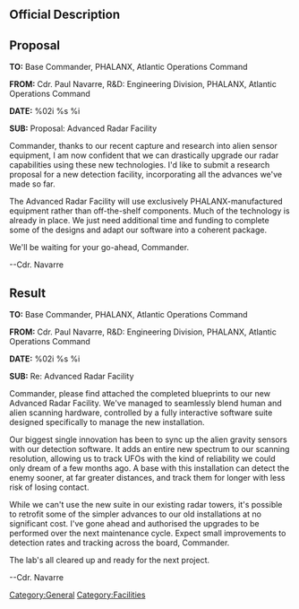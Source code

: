 ## Official Description

## Proposal

**TO:** Base Commander, PHALANX, Atlantic Operations Command

**FROM:** Cdr. Paul Navarre, R&D: Engineering Division, PHALANX,
Atlantic Operations Command

**DATE:** %02i %s %i

**SUB:** Proposal: Advanced Radar Facility

Commander, thanks to our recent capture and research into alien sensor
equipment, I am now confident that we can drastically upgrade our radar
capabilities using these new technologies. I'd like to submit a research
proposal for a new detection facility, incorporating all the advances
we've made so far.

The Advanced Radar Facility will use exclusively PHALANX-manufactured
equipment rather than off-the-shelf components. Much of the technology
is already in place. We just need additional time and funding to
complete some of the designs and adapt our software into a coherent
package.

We'll be waiting for your go-ahead, Commander.

--Cdr. Navarre

## Result

**TO:** Base Commander, PHALANX, Atlantic Operations Command

**FROM:** Cdr. Paul Navarre, R&D: Engineering Division, PHALANX,
Atlantic Operations Command

**DATE:** %02i %s %i

**SUB:** Re: Advanced Radar Facility

Commander, please find attached the completed blueprints to our new
Advanced Radar Facility. We've managed to seamlessly blend human and
alien scanning hardware, controlled by a fully interactive software
suite designed specifically to manage the new installation.

Our biggest single innovation has been to sync up the alien gravity
sensors with our detection software. It adds an entire new spectrum to
our scanning resolution, allowing us to track UFOs with the kind of
reliability we could only dream of a few months ago. A base with this
installation can detect the enemy sooner, at far greater distances, and
track them for longer with less risk of losing contact.

While we can't use the new suite in our existing radar towers, it's
possible to retrofit some of the simpler advances to our old
installations at no significant cost. I've gone ahead and authorised the
upgrades to be performed over the next maintenance cycle. Expect small
improvements to detection rates and tracking across the board,
Commander.

The lab's all cleared up and ready for the next project.

--Cdr. Navarre

[Category:General](Category:General "wikilink")
[Category:Facilities](Category:Facilities "wikilink")